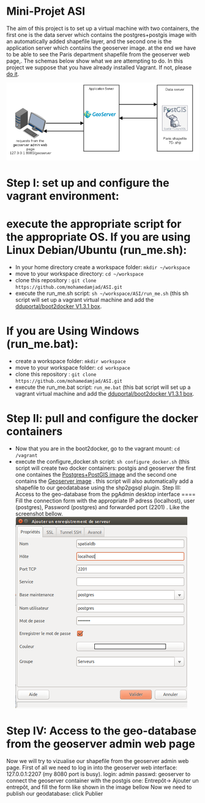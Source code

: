 Mini-Projet ASI
=======
The aim of this project is to set up a virtual machine with two containers, the first one is the data server which contains the postgres+postgis image with an automatically added shapefile layer, and the second one is the application server which contains the geoserver image.
at the end we have to be able to see the Paris department shapefile from the geoserver web page,. The schemas below show what we are attempting to do.
In this project we suppose that you have already installed Vagrant. If not, please [do it](https://docs.vagrantup.com/v2/installation/).

![Alt text](images/diagramme1.png?raw=true)

Step I: set up and configure the vagrant environment:
====
execute the appropriate script for the appropriate OS.
If you are using Linux Debian/Ubuntu (run_me.sh):
=
- In your home directory create a workspace folder: `mkdir ~/workspace`
- move to your workspace directory: `cd ~/workspace`
- clone this repository : `git clone https://github.com/mohamedamjad/ASI.git`
- execute the run_me.sh script: `sh ~/workspace/ASI/run_me.sh` (this sh script will set up a vagrant virtual machine and add the [dduportal/boot2docker V1.3.1 box](https://vagrantcloud.com/dduportal/boxes/boot2docker/versions).

If you are Using Windows (run_me.bat):
=
- create a workspace folder: `mkdir workspace`
- move to your workspace folder: `cd workspace`
- clone this repository : `git clone https://github.com/mohamedamjad/ASI.git`
- execute the run_me.bat script: `run_me.bat` (this bat script will set up a vagrant virtual machine and add the [dduportal/boot2docker V1.3.1 box](https://vagrantcloud.com/dduportal/boxes/boot2docker/versions).

Step II: pull and configure the docker containers
====

- Now that you are in the boot2docker, go to the vagrant mount: `cd /vagrant`
- execute the configure_docker.sh script: `sh configure_docker.sh` (this script will create two docker containers: postgis and geoserver the first one containes the [Postgres+PostGIS image](https://registry.hub.docker.com/u/jamesbrink/postgresql/) and the second one contains the [Geoserver image](https://registry.hub.docker.com/u/kartoza/geoserver/) .
this script will also automatically add a shapefile to our geodatabase using the shp2pgsql plugin.
Step III: Access to the geo-database from the pgAdmin desktop interface
====
Fill the connection form with the appropriate IP adress (localhost), user (postgres), Password (postgres) and forwarded port (2201) . Like the screenshot bellow.
![pgadmin3](images/pgadmin1.png)

Step IV: Access to the geo-database from the geoserver admin web page
====
Now we will try to vizualise our shapefile from the geoserver admin web page. First of all we need to log in into the geoserver web interface: 127.0.0.1:2207 (my 8080 port is busy).
login: admin
passwd: geoserver
to connect the geoserver container with the postgis one: Entrepôt-> Ajouter un entrepôt, and fill the form like shown in the image bellow
Now we need to publish our geodatabase: click Publier 
